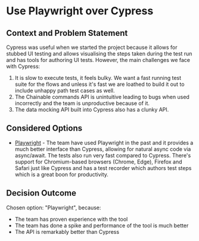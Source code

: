 # Use Playwright over Cypress

## Context and Problem Statement

Cypress was useful when we started the project because it allows for stubbed UI testing and allows visualising the steps taken during the test run and has tools for authoring UI tests. However, the main challenges we face with Cypress:

1. It is slow to execute tests, it feels bulky. We want a fast running test suite for the flows and unless it's fast we are loathed to build it out to include unhappy path test cases as well.
2. The Chainable commands API is unintuitive leading to bugs when used incorrectly and the team is unproductive because of it.
3. The data mocking API built into Cypress also has a clunky API.

## Considered Options

- [Playwright](https://playwright.dev/) - The team have used Playwright in the past and it provides a much better interface than Cypress, allowing for natural async code via async/await. The tests also run very fast compared to Cypress. There's support for Chromium-based browsers (Chrome, Edge), Firefox and Safari just like Cypress and has a test recorder which authors test steps which is a great boon for productivity.

## Decision Outcome

Chosen option: "Playwright", because:

- The team has proven experience with the tool
- The team has done a spike and performance of the tool is much better
- The API is remarkably better than Cypress
